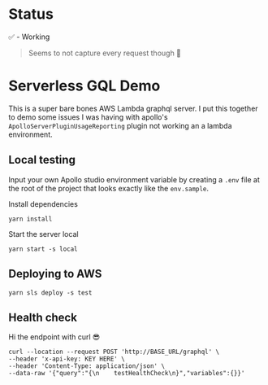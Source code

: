 # Status
✅ - Working

> Seems to not capture every request though 🤔

# Serverless GQL Demo
This is a super bare bones AWS Lambda graphql server. I put this together to demo some issues I was having with apollo's `ApolloServerPluginUsageReporting` plugin not working an a lambda environment.

## Local testing

Input your own Apollo studio environment variable by creating a `.env` file at the root of the project that looks exactly like the `env.sample`.

Install dependencies

```
yarn install
```

Start the server local

```
yarn start -s local
```

## Deploying to AWS

```
yarn sls deploy -s test
```

## Health check 

Hi the endpoint with curl 😎

```
curl --location --request POST 'http://BASE_URL/graphql' \
--header 'x-api-key: KEY HERE' \
--header 'Content-Type: application/json' \
--data-raw '{"query":"{\n    testHealthCheck\n}","variables":{}}'
```